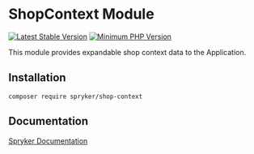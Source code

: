 # ShopContext Module
[![Latest Stable Version](https://poser.pugx.org/spryker/shop-context/v/stable.svg)](https://packagist.org/packages/spryker/shop-context)
[![Minimum PHP Version](https://img.shields.io/badge/php-%3E%3D%208.0-8892BF.svg)](https://php.net/)

This module provides expandable shop context data to the Application.

## Installation

```
composer require spryker/shop-context
```

## Documentation

[Spryker Documentation](https://docs.spryker.com)
